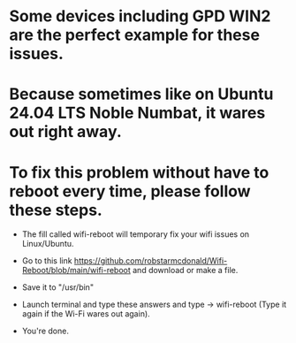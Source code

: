 # Some devices including GPD WIN2 are the perfect example for these issues.
# Because sometimes like on Ubuntu 24.04 LTS Noble Numbat, it wares out right away.
# To fix this problem without have to reboot every time, please follow these steps.

- The fill called wifi-reboot will temporary fix your wifi issues on Linux/Ubuntu.

- Go to this link https://github.com/robstarmcdonald/Wifi-Reboot/blob/main/wifi-reboot and download or make a file.

- Save it to "/usr/bin"

- Launch terminal and type these answers and type -> wifi-reboot (Type it again if the Wi-Fi wares out again).

- You're done.
